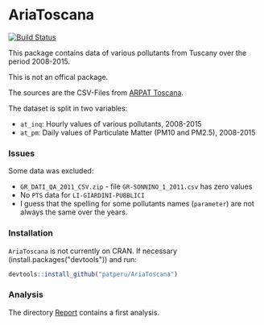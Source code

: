# AriaToscana

[![Build Status](https://travis-ci.org/patperu/AriaToscana.png?branch=master)](https://travis-ci.org/patperu/AriaToscana)

This package contains data of various pollutants from Tuscany over the period 2008-2015. 

This is not an offical package. 

The sources are the CSV-Files from [ARPAT Toscana](http://www.arpat.toscana.it/datiemappe/dati/qualita-dellaria-dati-orari).

The dataset is split in two variables:

* `at_inq`: Hourly values of various pollutants, 2008-2015
* `at_pm`:  Daily values of Particulate Matter (PM10 and PM2.5), 2008-2015

### Issues

Some data was excluded: 

* `GR_DATI_QA_2011_CSV.zip` - file `GR-SONNINO_1_2011.csv` has zero values
* No `PTS` data for `LI-GIARDINI-PUBBLICI`
* I guess that the spelling for some pollutants names (`parameter`) are not always the same over the years.

### Installation

`AriaToscana` is not currently on CRAN. If necessary (install.packages("devtools")) and run:

```r
devtools::install_github("patperu/AriaToscana")
```

### Analysis

The directory [Report](https://github.com/patperu/AriaToscana/tree/master/Report) contains a first analysis.

